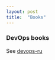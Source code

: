 ```yaml
---
layout: post
title:  "Books"
---
```


### DevOps books

See [devops-ru](https://github.com/devops-ru/to-read)
